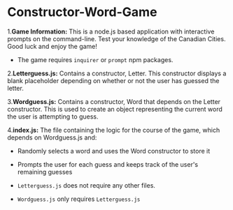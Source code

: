 # Constructor-Word-Game

1.**Game Information:** This is a node.js based application with interactive prompts on the command-line. Test your knowledge of the Canadian Cities. Good luck and enjoy the game!

* The game requires `inquirer` or `prompt` npm packages.

2.**Letterguess.js:** Contains a constructor, Letter. This constructor displays a blank placeholder depending on whether or not the user has guessed the letter.

3.**Wordguess.js:** Contains a constructor, Word that depends on the Letter constructor. This is used to create an object representing the current word the user is attempting to guess.

4.**index.js:** The file containing the logic for the course of the game, which depends on Wordguess.js and:

* Randomly selects a word and uses the Word constructor to store it

* Prompts the user for each guess and keeps track of the user's remaining guesses

* `Letterguess.js` does not require any other files.

* `Wordguess.js` only requires `Letterguess.js`
